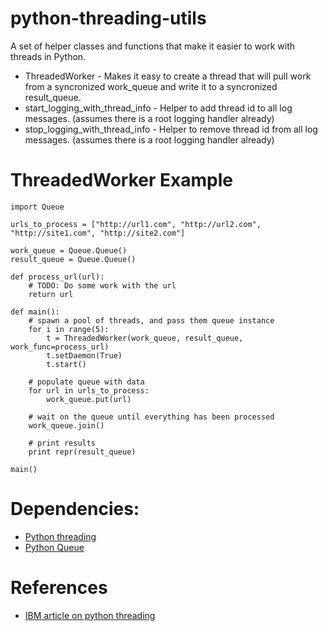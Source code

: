 # python-threading-utils

A set of helper classes and functions that make it easier to work with threads in Python.

* ThreadedWorker - Makes it easy to create a thread that will pull work from a syncronized work_queue and write it to a syncronized result_queue.
* start_logging_with_thread_info - Helper to add thread id to all log messages. (assumes there is a root logging handler already)
* stop_logging_with_thread_info - Helper to remove thread id from all log messages. (assumes there is a root logging handler already)

# ThreadedWorker Example

    import Queue
    
    urls_to_process = ["http://url1.com", "http://url2.com", "http://site1.com", "http://site2.com"]
    
    work_queue = Queue.Queue()
    result_queue = Queue.Queue()

    def process_url(url):
        # TODO: Do some work with the url
        return url
    
    def main():
        # spawn a pool of threads, and pass them queue instance 
        for i in range(5):
            t = ThreadedWorker(work_queue, result_queue, work_func=process_url)
            t.setDaemon(True)
            t.start()
            
        # populate queue with data   
        for url in urls_to_process:
            work_queue.put(url)
            
        # wait on the queue until everything has been processed     
        work_queue.join()
        
        # print results
        print repr(result_queue)
    
    main()


# Dependencies: 
* [Python threading](http://docs.python.org/library/threading.html)
* [Python Queue](http://docs.python.org/library/queue.html)


# References
* [IBM article on python threading](http://www.ibm.com/developerworks/aix/library/au-threadingpython/)

